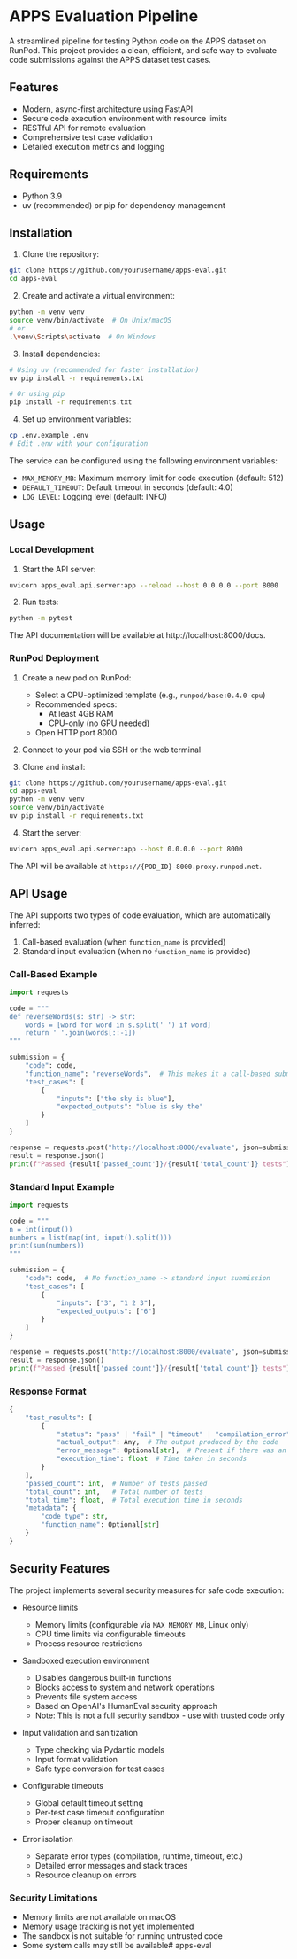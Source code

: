 # APPS Evaluation Pipeline

A streamlined pipeline for testing Python code on the APPS dataset on RunPod. This project provides a clean, efficient, and safe way to evaluate code submissions against the APPS dataset test cases.

## Features

- Modern, async-first architecture using FastAPI
- Secure code execution environment with resource limits
- RESTful API for remote evaluation
- Comprehensive test case validation
- Detailed execution metrics and logging

## Requirements
- Python 3.9 
- uv (recommended) or pip for dependency management

## Installation

1. Clone the repository:
```bash
git clone https://github.com/yourusername/apps-eval.git
cd apps-eval
```

2. Create and activate a virtual environment:
```bash
python -m venv venv
source venv/bin/activate  # On Unix/macOS
# or
.\venv\Scripts\activate  # On Windows
```

3. Install dependencies:
```bash
# Using uv (recommended for faster installation)
uv pip install -r requirements.txt

# Or using pip
pip install -r requirements.txt
```

4. Set up environment variables:
```bash
cp .env.example .env
# Edit .env with your configuration
```

The service can be configured using the following environment variables:
- `MAX_MEMORY_MB`: Maximum memory limit for code execution (default: 512)
- `DEFAULT_TIMEOUT`: Default timeout in seconds (default: 4.0)
- `LOG_LEVEL`: Logging level (default: INFO)

## Usage

### Local Development

1. Start the API server:
```bash
uvicorn apps_eval.api.server:app --reload --host 0.0.0.0 --port 8000
```

2. Run tests:
```bash
python -m pytest
```

The API documentation will be available at http://localhost:8000/docs.

### RunPod Deployment

1. Create a new pod on RunPod:
   - Select a CPU-optimized template (e.g., `runpod/base:0.4.0-cpu`)
   - Recommended specs: 
     - At least 4GB RAM
     - CPU-only (no GPU needed)
   - Open HTTP port 8000

2. Connect to your pod via SSH or the web terminal

3. Clone and install:
```bash
git clone https://github.com/yourusername/apps-eval.git
cd apps-eval
python -m venv venv
source venv/bin/activate
uv pip install -r requirements.txt
```

4. Start the server:
```bash
uvicorn apps_eval.api.server:app --host 0.0.0.0 --port 8000
```

The API will be available at `https://{POD_ID}-8000.proxy.runpod.net`.

## API Usage

The API supports two types of code evaluation, which are automatically inferred:

1. Call-based evaluation (when `function_name` is provided)
2. Standard input evaluation (when no `function_name` is provided)

### Call-Based Example

```python
import requests

code = """
def reverseWords(s: str) -> str:
    words = [word for word in s.split(' ') if word]
    return ' '.join(words[::-1])
"""

submission = {
    "code": code,
    "function_name": "reverseWords",  # This makes it a call-based submission
    "test_cases": [
        {
            "inputs": ["the sky is blue"],
            "expected_outputs": "blue is sky the"
        }
    ]
}

response = requests.post("http://localhost:8000/evaluate", json=submission)
result = response.json()
print(f"Passed {result['passed_count']}/{result['total_count']} tests")
```

### Standard Input Example

```python
import requests

code = """
n = int(input())
numbers = list(map(int, input().split()))
print(sum(numbers))
"""

submission = {
    "code": code,  # No function_name -> standard input submission
    "test_cases": [
        {
            "inputs": ["3", "1 2 3"],
            "expected_outputs": ["6"]
        }
    ]
}

response = requests.post("http://localhost:8000/evaluate", json=submission)
result = response.json()
print(f"Passed {result['passed_count']}/{result['total_count']} tests")
```

### Response Format

```python
{
    "test_results": [
        {
            "status": "pass" | "fail" | "timeout" | "compilation_error" | "runtime_error",
            "actual_output": Any,  # The output produced by the code
            "error_message": Optional[str],  # Present if there was an error
            "execution_time": float  # Time taken in seconds
        }
    ],
    "passed_count": int,  # Number of tests passed
    "total_count": int,   # Total number of tests
    "total_time": float,  # Total execution time in seconds
    "metadata": {
        "code_type": str,
        "function_name": Optional[str]
    }
}
```

## Security Features

The project implements several security measures for safe code execution:

- Resource limits
  - Memory limits (configurable via `MAX_MEMORY_MB`, Linux only)
  - CPU time limits via configurable timeouts
  - Process resource restrictions

- Sandboxed execution environment
  - Disables dangerous built-in functions
  - Blocks access to system and network operations
  - Prevents file system access
  - Based on OpenAI's HumanEval security approach
  - Note: This is not a full security sandbox - use with trusted code only

- Input validation and sanitization
  - Type checking via Pydantic models
  - Input format validation
  - Safe type conversion for test cases

- Configurable timeouts
  - Global default timeout setting
  - Per-test case timeout configuration
  - Proper cleanup on timeout

- Error isolation
  - Separate error types (compilation, runtime, timeout, etc.)
  - Detailed error messages and stack traces
  - Resource cleanup on errors

### Security Limitations

- Memory limits are not available on macOS
- Memory usage tracking is not yet implemented
- The sandbox is not suitable for running untrusted code
- Some system calls may still be available# apps-eval
